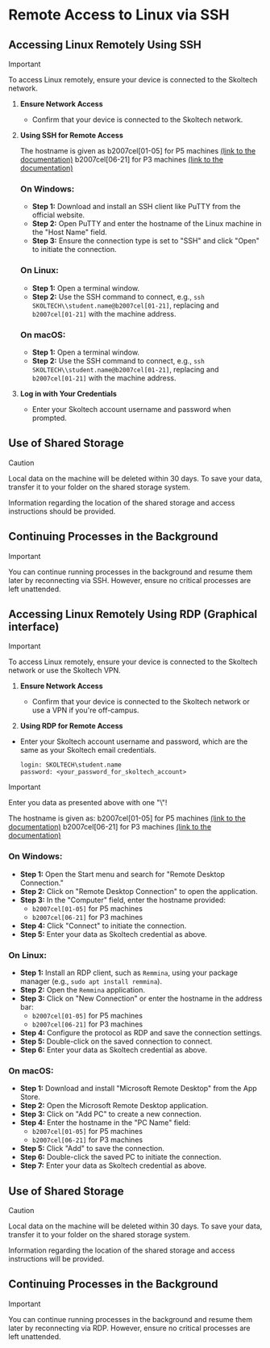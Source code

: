 # Remote Access to Linux via SSH

## Accessing Linux Remotely Using SSH

> [!IMPORTANT]
> To access Linux remotely, ensure your device is connected to the Skoltech network.

1. **Ensure Network Access**
   - Confirm that your device is connected to the Skoltech network.

2. **Using SSH for Remote Access**

   The hostname is given as
   b2007cel[01-05] for P5 machines [(link to the documentation)](https://sci.skoltech.ru/eng_class/software_and_infrastructure)
   b2007cel[06-21] for P3 machines [(link to the documentation)](https://sci.skoltech.ru/eng_class/software_and_infrastructure)

   ### On Windows:
   - **Step 1:** Download and install an SSH client like PuTTY from the official website.
   - **Step 2:** Open PuTTY and enter the hostname of the Linux machine in the "Host Name" field.
   - **Step 3:** Ensure the connection type is set to "SSH" and click "Open" to initiate the connection.

   ### On Linux:
   - **Step 1:** Open a terminal window.
   - **Step 2:** Use the SSH command to connect, e.g., `ssh SKOLTECH\\student.name@b2007cel[01-21]`, replacing and `b2007cel[01-21]` with the machine address.

   ### On macOS:
   - **Step 1:** Open a terminal window.
   - **Step 2:** Use the SSH command to connect, e.g., `ssh SKOLTECH\\student.name@b2007cel[01-21]`, replacing and `b2007cel[01-21]` with the machine address.


3. **Log in with Your Credentials**
   - Enter your Skoltech account username and password when prompted.


## Use of Shared Storage

> [!CAUTION]
> Local data on the machine will be deleted within 30 days. To save your data, transfer it to your folder on the shared storage system.

   Information regarding the location of the shared storage and access instructions should be provided.

## Continuing Processes in the Background

> [!IMPORTANT]
> You can continue running processes in the background and resume them later by reconnecting via SSH. However, ensure no critical processes are left unattended.


## Accessing Linux Remotely Using RDP (Graphical interface)

> [!IMPORTANT]
> To access Linux remotely, ensure your device is connected to the Skoltech network or use the Skoltech VPN.

1. **Ensure Network Access**
   - Confirm that your device is connected to the Skoltech network or use a VPN if you're off-campus.

2. **Using RDP for Remote Access**

 - Enter your Skoltech account username and password, which are the same as your Skoltech email credentials.

   ```
   login: SKOLTECH\student.name
   password: <your_password_for_skoltech_account>
   ```

> [!IMPORTANT]
> Enter you data as presented above with one "\\"!

The hostname is given as:
   b2007cel[01-05] for P5 machines [(link to the documentation)](https://sci.skoltech.ru/eng_class/software_and_infrastructure)
   b2007cel[06-21] for P3 machines [(link to the documentation)](https://sci.skoltech.ru/eng_class/software_and_infrastructure)

   ### On Windows:
   - **Step 1:** Open the Start menu and search for "Remote Desktop Connection."
   - **Step 2:** Click on "Remote Desktop Connection" to open the application.
   - **Step 3:** In the "Computer" field, enter the hostname provided:
     - `b2007cel[01-05]` for P5 machines
     - `b2007cel[06-21]` for P3 machines
   - **Step 4:** Click "Connect" to initiate the connection.
   - **Step 5:** Enter your data as Skoltech credential as above.

   ### On Linux:
   - **Step 1:** Install an RDP client, such as `Remmina`, using your package manager (e.g., `sudo apt install remmina`).
   - **Step 2:** Open the `Remmina` application.
   - **Step 3:** Click on "New Connection" or enter the hostname in the address bar:
     - `b2007cel[01-05]` for P5 machines
     - `b2007cel[06-21]` for P3 machines
   - **Step 4:** Configure the protocol as RDP and save the connection settings.
   - **Step 5:** Double-click on the saved connection to connect.
   - **Step 6:** Enter your data as Skoltech credential as above.

   ### On macOS:
   - **Step 1:** Download and install "Microsoft Remote Desktop" from the App Store.
   - **Step 2:** Open the Microsoft Remote Desktop application.
   - **Step 3:** Click on "Add PC" to create a new connection.
   - **Step 4:** Enter the hostname in the "PC Name" field:
     - `b2007cel[01-05]` for P5 machines
     - `b2007cel[06-21]` for P3 machines
   - **Step 5:** Click "Add" to save the connection.
   - **Step 6:** Double-click the saved PC to initiate the connection.
   - **Step 7:** Enter your data as Skoltech credential as above.

## Use of Shared Storage

> [!CAUTION]
> Local data on the machine will be deleted within 30 days. To save your data, transfer it to your folder on the shared storage system.

   Information regarding the location of the shared storage and access instructions will be provided.

## Continuing Processes in the Background

> [!IMPORTANT]
> You can continue running processes in the background and resume them later by reconnecting via RDP. However, ensure no critical processes are left unattended.

